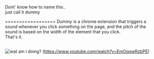 Dont' know how to name this..<br>
just call it dummy

==================
Dummy is a chrome extension that triggers a sound whenever you click something on the page, and the pitch of the sound is based on the width of the element that you click.<br>
That's it.<br>
<br>

![wat am i doing?](https://i.ytimg.com/vi/EmOqqwRzbPE/2.jpg?time=1415821063602)
(https://www.youtube.com/watch?v=EmOqqwRzbPE)


